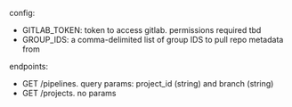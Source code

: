 config:

- GITLAB_TOKEN: token to access gitlab. permissions required tbd
- GROUP_IDS: a comma-delimited list of group IDS to pull repo metadata from

endpoints:
- GET /pipelines. query params: project_id (string) and branch (string)
- GET /projects. no params
